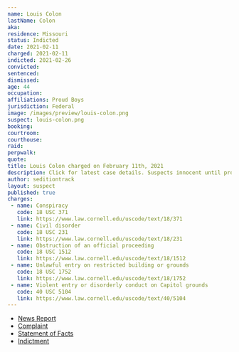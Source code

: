 ```yaml
---
name: Louis Colon
lastName: Colon
aka:
residence: Missouri
status: Indicted
date: 2021-02-11
charged: 2021-02-11
indicted: 2021-02-26
convicted: 
sentenced: 
dismissed: 
age: 44
occupation:
affiliations: Proud Boys
jurisdiction: Federal
image: /images/preview/louis-colon.png
suspect: louis-colon.png
booking:
courtroom:
courthouse:
raid:
perpwalk:
quote:
title: Louis Colon charged on February 11th, 2021
description: Click for latest case details. Suspects innocent until proven guilty.
author: seditiontrack
layout: suspect
published: true
charges:
 - name: Conspiracy
   code: 18 USC 371
   link: https://www.law.cornell.edu/uscode/text/18/371
 - name: Civil disorder
   code: 18 USC 231
   link: https://www.law.cornell.edu/uscode/text/18/231
 - name: Obstruction of an official proceeding
   code: 18 USC 1512
   link: https://www.law.cornell.edu/uscode/text/18/1512
 - name: Unlawful entry on restricted building or grounds
   code: 18 USC 1752
   link: https://www.law.cornell.edu/uscode/text/18/1752
 - name: Violent entry or disorderly conduct on Capitol grounds
   code: 40 USC 5104
   link: https://www.law.cornell.edu/uscode/text/40/5104
---
```

- [News Report](https://www.washingtonpost.com/local/legal-issues/kansas-city-proud-boys-charged-capitol-riots/2021/02/11/389d47b6-6c73-11eb-9ead-673168d5b874_story.html)
- [Complaint](https://www.justice.gov/usao-dc/case-multi-defendant/file/1366446/download)
- [Statement of Facts](https://extremism.gwu.edu/sites/g/files/zaxdzs2191/f/Colon%20Kuehne%20F%20Konold%20C%20Konold%20Criminal%20Complaint.pdf)
- [Indictment](https://extremism.gwu.edu/sites/g/files/zaxdzs2191/f/Colon%20Kuehne%20F%20Konold%20C%20Konold%20Chrestman%20Ashlock%20Indictment.pdf)
